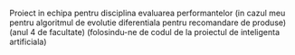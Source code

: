 Proiect in echipa pentru disciplina evaluarea performantelor (in cazul meu pentru algoritmul de evolutie diferentiala pentru recomandare de produse) (anul 4 de facultate) (folosindu-ne de codul de la proiectul de inteligenta artificiala)
